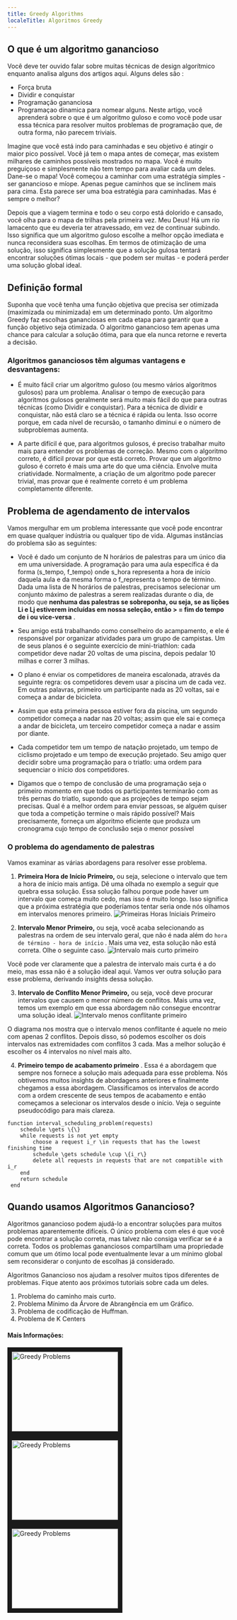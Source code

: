 ```yaml
---
title: Greedy Algorithms
localeTitle: Algoritmos Greedy
---
```

## O que é um algoritmo ganancioso

Você deve ter ouvido falar sobre muitas técnicas de design algorítmico enquanto analisa alguns dos artigos aqui. Alguns deles são :

*   Força bruta
*   Dividir e conquistar
*   Programação gananciosa
*   Programaçao dinamica para nomear alguns. Neste artigo, você aprenderá sobre o que é um algoritmo guloso e como você pode usar essa técnica para resolver muitos problemas de programação que, de outra forma, não parecem triviais.

Imagine que você está indo para caminhadas e seu objetivo é atingir o maior pico possível. Você já tem o mapa antes de começar, mas existem milhares de caminhos possíveis mostrados no mapa. Você é muito preguiçoso e simplesmente não tem tempo para avaliar cada um deles. Dane-se o mapa! Você começou a caminhar com uma estratégia simples - ser ganancioso e míope. Apenas pegue caminhos que se inclinem mais para cima. Esta parece ser uma boa estratégia para caminhadas. Mas é sempre o melhor?

Depois que a viagem termina e todo o seu corpo está dolorido e cansado, você olha para o mapa de trilhas pela primeira vez. Meu Deus! Há um rio lamacento que eu deveria ter atravessado, em vez de continuar subindo. Isso significa que um algoritmo guloso escolhe a melhor opção imediata e nunca reconsidera suas escolhas. Em termos de otimização de uma solução, isso significa simplesmente que a solução gulosa tentará encontrar soluções ótimas locais - que podem ser muitas - e poderá perder uma solução global ideal.

## Definição formal

Suponha que você tenha uma função objetiva que precisa ser otimizada (maximizada ou minimizada) em um determinado ponto. Um algoritmo Greedy faz escolhas gananciosas em cada etapa para garantir que a função objetivo seja otimizada. O algoritmo ganancioso tem apenas uma chance para calcular a solução ótima, para que ela nunca retorne e reverta a decisão.

### Algoritmos gananciosos têm algumas vantagens e desvantagens:

*   É muito fácil criar um algoritmo guloso (ou mesmo vários algoritmos gulosos) para um problema. Analisar o tempo de execução para algoritmos gulosos geralmente será muito mais fácil do que para outras técnicas (como Dividir e conquistar). Para a técnica de dividir e conquistar, não está claro se a técnica é rápida ou lenta. Isso ocorre porque, em cada nível de recursão, o tamanho diminui e o número de subproblemas aumenta.
    
*   A parte difícil é que, para algoritmos gulosos, é preciso trabalhar muito mais para entender os problemas de correção. Mesmo com o algoritmo correto, é difícil provar por que está correto. Provar que um algoritmo guloso é correto é mais uma arte do que uma ciência. Envolve muita criatividade. Normalmente, a criação de um algoritmo pode parecer trivial, mas provar que é realmente correto é um problema completamente diferente.
    

## Problema de agendamento de intervalos

Vamos mergulhar em um problema interessante que você pode encontrar em quase qualquer indústria ou qualquer tipo de vida. Algumas instâncias do problema são as seguintes:

*   Você é dado um conjunto de N horários de palestras para um único dia em uma universidade. A programação para uma aula específica é da forma (s_tempo, f_tempo) onde s_hora representa a hora de início daquela aula e da mesma forma o f_representa o tempo de término. Dada uma lista de N horários de palestras, precisamos selecionar um conjunto máximo de palestras a serem realizadas durante o dia, de modo que **nenhuma das palestras se sobreponha, ou seja, se as lições Li e Lj estiverem incluídas em nossa seleção, então > = fim do tempo de i ou vice-versa** .
    
*   Seu amigo está trabalhando como conselheiro do acampamento, e ele é responsável por organizar atividades para um grupo de campistas. Um de seus planos é o seguinte exercício de mini-triathlon: cada competidor deve nadar 20 voltas de uma piscina, depois pedalar 10 milhas e correr 3 milhas.
    
*   O plano é enviar os competidores de maneira escalonada, através da seguinte regra: os competidores devem usar a piscina um de cada vez. Em outras palavras, primeiro um participante nada as 20 voltas, sai e começa a andar de bicicleta.
    
*   Assim que esta primeira pessoa estiver fora da piscina, um segundo competidor começa a nadar nas 20 voltas; assim que ele sai e começa a andar de bicicleta, um terceiro competidor começa a nadar e assim por diante.
    
*   Cada competidor tem um tempo de natação projetado, um tempo de ciclismo projetado e um tempo de execução projetado. Seu amigo quer decidir sobre uma programação para o triatlo: uma ordem para sequenciar o início dos competidores.
    
*   Digamos que o tempo de conclusão de uma programação seja o primeiro momento em que todos os participantes terminarão com as três pernas do triatlo, supondo que as projeções de tempo sejam precisas. Qual é a melhor ordem para enviar pessoas, se alguém quiser que toda a competição termine o mais rápido possível? Mais precisamente, forneça um algoritmo eficiente que produza um cronograma cujo tempo de conclusão seja o menor possível
    

### O problema do agendamento de palestras

Vamos examinar as várias abordagens para resolver esse problema.

1.  **Primeira Hora de Início Primeiro,** ou seja, selecione o intervalo que tem a hora de início mais antiga. Dê uma olhada no exemplo a seguir que quebra essa solução. Essa solução falhou porque pode haver um intervalo que começa muito cedo, mas isso é muito longo. Isso significa que a próxima estratégia que poderíamos tentar seria onde nós olhamos em intervalos menores primeiro. ![Primeiras Horas Iniciais Primeiro](https://algorithmsandme.files.wordpress.com/2015/03/f268b-jobs.png?w=840)
    
2.  **Intervalo Menor Primeiro,** ou seja, você acaba selecionando as palestras na ordem de seu intervalo geral, que não é nada além do `hora de término - hora de início` . Mais uma vez, esta solução não está correta. Olhe o seguinte caso. ![Intervalo mais curto primeiro](https://cdn-media-1.freecodecamp.org/imgr/4bz2N.png)
    

Você pode ver claramente que a palestra de intervalo mais curta é a do meio, mas essa não é a solução ideal aqui. Vamos ver outra solução para esse problema, derivando insights dessa solução.

3.  **Intervalo de Conflito Menor Primeiro,** ou seja, você deve procurar intervalos que causem o menor número de conflitos. Mais uma vez, temos um exemplo em que essa abordagem não consegue encontrar uma solução ideal. ![Intervalo menos conflitante primeiro](https://cdn-media-1.freecodecamp.org/imgr/5LZ9V.png)

O diagrama nos mostra que o intervalo menos conflitante é aquele no meio com apenas 2 conflitos. Depois disso, só podemos escolher os dois intervalos nas extremidades com conflitos 3 cada. Mas a melhor solução é escolher os 4 intervalos no nível mais alto.

4.  **Primeiro tempo de acabamento primeiro** . Essa é a abordagem que sempre nos fornece a solução mais adequada para esse problema. Nós obtivemos muitos insights de abordagens anteriores e finalmente chegamos a essa abordagem. Classificamos os intervalos de acordo com a ordem crescente de seus tempos de acabamento e então começamos a selecionar os intervalos desde o início. Veja o seguinte pseudocódigo para mais clareza.
```
function interval_scheduling_problem(requests) 
    schedule \gets \{\} 
    while requests is not yet empty 
        choose a request i_r \in requests that has the lowest finishing time 
        schedule \gets schedule \cup \{i_r\} 
        delete all requests in requests that are not compatible with i_r 
    end 
    return schedule 
 end 
```

## Quando usamos Algoritmos Ganancioso?

Algoritmos ganancioso podem ajudá-lo a encontrar soluções para muitos problemas aparentemente difíceis. O único problema com eles é que você pode encontrar a solução correta, mas talvez não consiga verificar se é a correta. Todos os problemas gananciosos compartilham uma propriedade comum que um ótimo local pode eventualmente levar a um mínimo global sem reconsiderar o conjunto de escolhas já considerado.

Algoritmos Ganancioso nos ajudam a resolver muitos tipos diferentes de problemas. Fique atento aos próximos tutoriais sobre cada um deles.

1.  Problema do caminho mais curto.
2.  Problema Mínimo da Árvore de Abrangência em um Gráfico.
3.  Problema de codificação de Huffman.
4.  Problema de K Centers

#### Mais Informações:

<a href="https://www.youtube.com/watch?v=HzeK7g8cD0Y" target="_blank">
  <img src="http://img.youtube.com/vi/HzeK7g8cD0Y/0.jpg" alt="Greedy Problems" width="240" height="180" border="10" />
</a>

<a href="https://www.youtube.com/watch?v=poWB2UCuozA" target="_blank">
  <img src="http://img.youtube.com/vi/poWB2UCuozA/0.jpg" alt="Greedy Problems" width="240" height="180" border="10" />
</a>

<a href="https://www.youtube.com/watch?v=tKwnms5iRBU" target="_blank">
  <img src="http://img.youtube.com/vi/tKwnms5iRBU/0.jpg" alt="Greedy Problems" width="240" height="180" border="10" />
</a>
